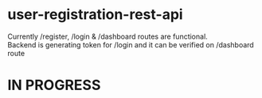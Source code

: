 # user-registration-rest-api

Currently /register, /login & /dashboard routes are functional. <br />Backend is generating token for /login and it can be verified on /dashboard route <br />  

# IN PROGRESS
